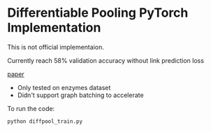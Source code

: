 Differentiable Pooling PyTorch Implementation
=============================================

This is not official implementaion.

Currently reach 58% validation accuracy without link prediction loss 

[paper](https://arxiv.org/abs/1806.08804)

- Only tested on enzymes dataset
- Didn't support graph batching to accelerate

To run the code:
```
python diffpool_train.py
```
